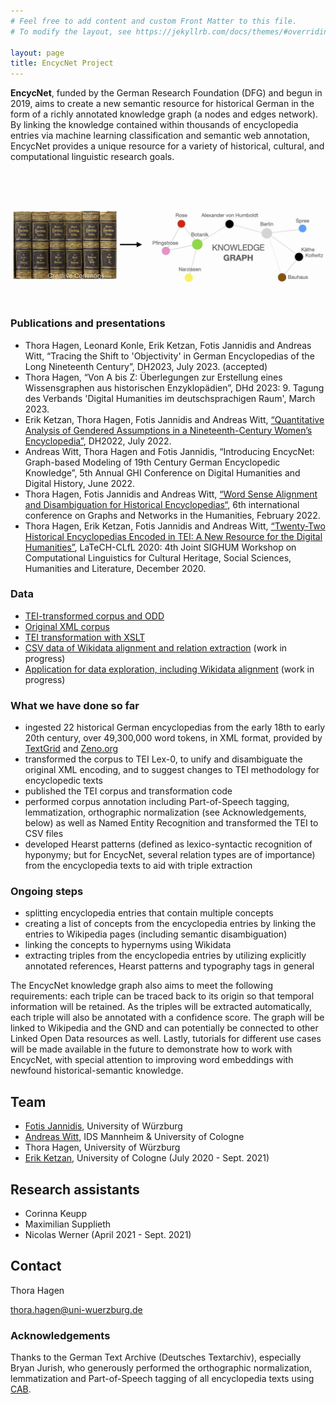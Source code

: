```yaml
---
# Feel free to add content and custom Front Matter to this file.
# To modify the layout, see https://jekyllrb.com/docs/themes/#overriding-theme-defaults

layout: page
title: EncycNet Project
---
```


**EncycNet**, funded by the German Research Foundation (DFG) and begun in 2019, aims to
create a new semantic resource for historical German in the form of a richly annotated knowledge graph (a nodes and edges network). By linking the knowledge contained within thousands of encyclopedia entries via machine learning classification and semantic web annotation, EncycNet provides a unique resource for a variety of historical, cultural, and computational linguistic research goals.  
  
    

<img src="EncycNet website image top.jpg" alt="EncycNet - Knowledge Graph" width="900" align="center" style="margin-top: 60px"/>  

<p style="color:grey; margin-bottom: 60px; margin-left: 60px; margin-top: -20px; font-size: 10px; text-align: left"><a href="https://fr.wikipedia.org/wiki/Fichier:2020_11_04_004_Meyers_Konversations_Lexikon.jpg" style="color: #D5D5D5;
  background-color: transparent;">Creative Commons</a></p>


### Publications and presentations

- Thora Hagen, Leonard Konle, Erik Ketzan, Fotis Jannidis and Andreas Witt, “Tracing the Shift to 'Objectivity' in German Encyclopedias of the Long Nineteenth Century”, DH2023, July 2023. (accepted)
- Thora Hagen, “Von A bis Z: Überlegungen zur Erstellung eines Wissensgraphen aus historischen Enzyklopädien”, DHd 2023: 9. Tagung des Verbands 'Digital Humanities im deutschsprachigen Raum', March 2023.
- Erik Ketzan, Thora Hagen, Fotis Jannidis and Andreas Witt, [“Quantitative Analysis of Gendered Assumptions in a Nineteenth-Century Women’s Encyclopedia”](https://www.erikketzan.com/wp-content/uploads/2022/08/Ketzan_et_al_Gendered_Assumptions.pdf), DH2022, July 2022. 
- Andreas Witt, Thora Hagen and Fotis Jannidis, “Introducing EncycNet: Graph-based Modeling of 19th Century German Encyclopedic Knowledge”, 5th Annual GHI Conference on Digital Humanities and Digital History, June 2022.
- Thora Hagen, Fotis Jannidis and Andreas Witt, [“Word Sense Alignment and Disambiguation for Historical Encyclopedias“](https://graphentechnologien.hypotheses.org/files/2022/01/Word_Sense_Alignment_and_Disambiguation_for_Historical_etc-Hagen_Jannidis_Witt.pdf), 6th international conference on Graphs and Networks in the Humanities, February 2022.
- Thora Hagen, Erik Ketzan, Fotis Jannidis and Andreas Witt, [“Twenty-Two Historical Encyclopedias Encoded in TEI: A New Resource for the Digital Humanities”](https://www.aclweb.org/anthology/2020.latechclfl-1.13.pdf), LaTeCH-CLfL 2020: 4th Joint SIGHUM Workshop on Computational Linguistics for Cultural Heritage, Social Sciences, Humanities and Literature, December 2020.

### Data

- [TEI-transformed corpus and ODD](http://dx.doi.org/10.5281/zenodo.4039569)
- [Original XML corpus](http://dx.doi.org/10.5281/zenodo.4159491)
- [TEI transformation with XSLT](https://github.com/EncycNet/Encyc-Transformation)
- [CSV data of Wikidata alignment and relation extraction](https://github.com/EncycNet/Encyc-Relations) (work in progress)
- [Application for data exploration, including Wikidata alignment](http://encycnet.digital-humanities.de) (work in progress)

### What we have done so far

- ingested 22 historical German encyclopedias from the early 18th to early 20th century, over 49,300,000 word tokens, in XML format, provided by [TextGrid](https://textgrid.de) and [Zeno.org](http://www.zeno.org)
- transformed the corpus to TEI Lex-0, to unify and disambiguate the original XML encoding, and to suggest changes to  TEI methodology for  encyclopedic texts
- published the TEI corpus and transformation code
- performed corpus annotation including Part-of-Speech tagging, lemmatization, orthographic normalization (see Acknowledgements, below) as well as Named Entity Recognition and transformed the TEI to CSV files
- developed Hearst patterns (defined as lexico-syntactic recognition of hyponymy; but for EncycNet, several relation types are of importance) from the encyclopedia texts to aid with triple extraction

### Ongoing steps

- splitting encyclopedia entries that contain multiple concepts
- creating a list of concepts from the encyclopedia entries by linking the entries to Wikipedia pages (including semantic disambiguation)
- linking the concepts to hypernyms using Wikidata
- extracting triples from the encyclopedia entries by utilizing explicitly annotated references, Hearst patterns and typography tags in general

The EncycNet knowledge graph also aims to meet the following requirements: each triple can be traced back to its origin so that temporal information will be retained. As the triples will be extracted automatically, each triple will also be annotated with a confidence score. The graph will be linked to Wikipedia and the GND and can potentially be connected to other Linked Open Data resources as well. Lastly, tutorials for different use cases will be made available in the future to demonstrate how to work with EncycNet, with special attention to improving word embeddings with newfound historical-semantic knowledge.
  
## Team

- [Fotis Jannidis](http://www.jannidis.de), University of Würzburg
- [Andreas Witt](https://www1.ids-mannheim.de/digspra/personal/witt.html), IDS Mannheim & University of Cologne
- Thora Hagen, University of Würzburg
- [Erik Ketzan](https://www.erikketzan.com), University of Cologne (July 2020 - Sept. 2021)

## Research assistants

- Corinna Keupp
- Maximilian Supplieth
- Nicolas Werner (April 2021 - Sept. 2021)


## Contact

Thora Hagen

<thora.hagen@uni-wuerzburg.de>

### Acknowledgements

Thanks to the German Text Archive (Deutsches Textarchiv), especially Bryan Jurish, who
generously performed the orthographic normalization, lemmatization and Part-of-Speech tagging of all encyclopedia texts using [CAB](https://kaskade.dwds.de/~moocow/software/DTA-CAB/doc/html/DTA.CAB.WebServiceHowto.html).
